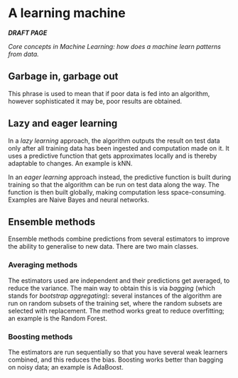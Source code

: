 # A learning machine

_**DRAFT PAGE**_

_Core concepts in Machine Learning: how does a machine learn patterns from data._ 

## Garbage in, garbage out

This phrase is used to mean that if poor data is fed into an algorithm, however sophisticated it may be, poor results are obtained.

## Lazy and eager learning

In a _lazy learning_ approach, the algorithm outputs the result on test data only after all training data has been ingested and computation made on it. It uses a predictive function that gets approximates locally and is thereby adaptable to changes. An example is kNN.

In an _eager learning_ approach instead, the predictive function is built during training so that the algorithm can be run on test data along the way. The function is then built globally, making computation less space-consuming. Examples are Naive Bayes and neural networks.

## Ensemble methods

Ensemble methods combine predictions from several estimators to improve the ability to generalise to new data. There are two main classes.

### Averaging methods

The estimators used are independent and their predictions get averaged, to reduce the variance. The main way to obtain this is via _bagging_ \(which stands for _bootstrap aggregating_\): several instances of the algorithm are run on random subsets of the training set, where the random subsets are selected with replacement. The method works great to reduce overfitting; an example is the Random Forest.

### Boosting methods

The estimators are run sequentially so that you have several weak learners combined, and this reduces the bias. Boosting works better than bagging on noisy data; an example is AdaBoost.

